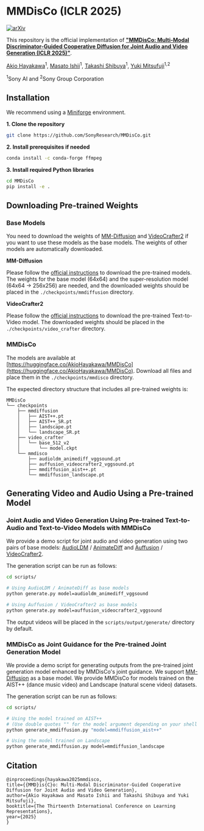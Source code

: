 # MMDisCo (ICLR 2025)

[![arXiv](https://img.shields.io/badge/arXiv-2405.17842-b31b1b.svg)](https://arxiv.org/abs/2405.17842)

This repository is the official implementation of **["MMDisCo: Multi-Modal Discriminator-Guided Cooperative Diffusion for Joint Audio and Video Generation (ICLR 2025)"](https://arxiv.org/abs/2405.17842)**.

[Akio Hayakawa](https://scholar.google.com/citations?user=sXAjHFIAAAAJ)<sup>1</sup>, [Masato Ishii](https://scholar.google.co.jp/citations?user=RRIO1CcAAAAJ)<sup>1</sup>, [Takashi Shibuya](https://scholar.google.com/citations?user=XCRO260AAAAJ)<sup>1</sup>, [Yuki Mitsufuji](https://www.yukimitsufuji.com/)<sup>1,2</sup>

<sup>1</sup>Sony AI and <sup>2</sup>Sony Group Corporation

## Installation

We recommend using a [Miniforge](https://github.com/conda-forge/miniforge) environment.

**1. Clone the repository**

```bash
git clone https://github.com/SonyResearch/MMDisCo.git
```

**2. Install prerequisites if needed**

```bash
conda install -c conda-forge ffmpeg
```

**3. Install required Python libraries**

```bash
cd MMDisCo
pip install -e .
```

## Downloading Pre-trained Weights

### Base Models

You need to download the weights of [MM-Diffusion](https://github.com/researchmm/MM-Diffusion) and [VideoCrafter2](https://github.com/AILab-CVC/VideoCrafter?tab=readme-ov-file#-models) if you want to use these models as the base models.
The weights of other models are automatically downloaded.

**MM-Diffusion**

Please follow the [official instructions](https://github.com/researchmm/MM-Diffusion?tab=readme-ov-file#models) to download the pre-trained models.
The weights for the base model (64x64) and the super-resolution model (64x64 -> 256x256) are needed, and the downloaded weights should be placed in the `./checkpoints/mmdiffusion` directory.

**VideoCrafter2**

Please follow the [official instructions](https://github.com/AILab-CVC/VideoCrafter?tab=readme-ov-file#1-text-to-video) to download the pre-trained Text-to-Video model.
The downloaded weights should be placed in the `./checkpoints/video_crafter` directory.

### MMDisCo

The models are available at [https://huggingface.co/AkioHayakawa/MMDisCo](https://huggingface.co/AkioHayakawa/MMDisCo).
Download all files and place them in the `./checkpoints/mmdisco` directory.

The expected directory structure that includes all pre-trained weights is:

```
MMDisCo
└── checkpoints
    ├── mmdiffusion
    │   ├── AIST++.pt
    │   ├── AIST++_SR.pt
    │   ├── landscape.pt
    │   └── landscape_SR.pt
    ├── video_crafter
    │   └── base_512_v2
    │       └── model.ckpt
    └── mmdisco
        ├── audioldm_animediff_vggsound.pt
        ├── auffusion_videocrafter2_vggsound.pt
        ├── mmdiffusion_aist++.pt
        └── mmdiffusion_landscape.pt
```

## Generating Video and Audio Using a Pre-trained Model

### Joint Audio and Video Generation Using Pre-trained Text-to-Audio and Text-to-Video Models with MMDisCo

We provide a demo script for joint audio and video generation using two pairs of base models: [AudioLDM](https://arxiv.org/abs/2301.12503) / [AnimateDiff](https://arxiv.org/abs/2307.04725) and [Auffusion](https://arxiv.org/abs/2401.01044) / [VideoCrafter2](https://arxiv.org/abs/2401.09047).

The generation script can be run as follows:

```bash
cd scripts/

# Using AudioLDM / AnimateDiff as base models
python generate.py model=audioldm_animediff_vggsound

# Using Auffusion / VideoCrafter2 as base models
python generate.py model=auffusion_videocrafter2_vggsound
```

The output videos will be placed in the `scripts/output/generate/` directory by default.

### MMDisCo as Joint Guidance for the Pre-trained Joint Generation Model

We provide a demo script for generating outputs from the pre-trained joint generation model enhanced by MMDisCo's joint guidance. We support [MM-Diffusion](https://arxiv.org/abs/2212.09478) as a base model. We provide MMDisCo for models trained on the AIST++ (dance music video) and Landscape (natural scene video) datasets.

The generation script can be run as follows:

```bash
cd scripts/

# Using the model trained on AIST++
# (Use double quotes "" for the model argument depending on your shell environment.)
python generate_mmdiffusion.py "model=mmdiffusion_aist++"

# Using the model trained on Landscape
python generate_mmdiffusion.py model=mmdiffusion_landscape
```

## Citation

```
@inproceedings{hayakawa2025mmdisco,
title={{MMD}is{C}o: Multi-Modal Discriminator-Guided Cooperative Diffusion for Joint Audio and Video Generation},
author={Akio Hayakawa and Masato Ishii and Takashi Shibuya and Yuki Mitsufuji},
booktitle={The Thirteenth International Conference on Learning Representations},
year={2025}
}
```
